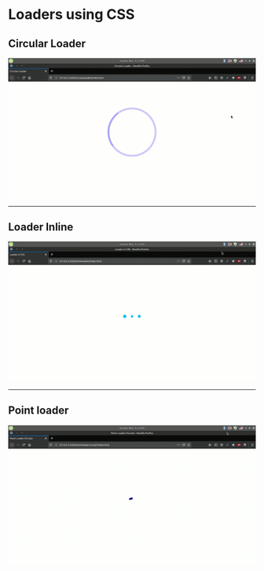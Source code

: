 # Loaders using CSS

## Circular Loader

![Circular](prints/circularloader.gif)

---

## Loader Inline

![Inline](prints/linearloader.gif)

---

## Point loader

![Point](prints/pointcircular.gif)